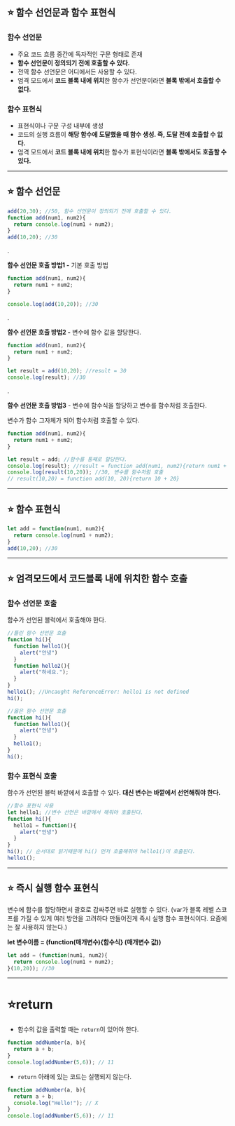 ## **⭐** 함수 선언문과 함수 표현식

### 함수 선언문

- 주요 코드 흐름 중간에 독자적인 구문 형태로 존재
- **함수 선언문이 정의되기 전에 호출할 수 있다.**
- 전역 함수 선언문은 어디에서든 사용할 수 있다.
- 엄격 모드에서 **코드 블록 내에 위치**한 함수가 선언문이라면 **블록 밖에서 호출할 수 없다.**

### 함수 표현식

- 표현식이나 구문 구성 내부에 생성
- 코드의 실행 흐름이 **해당 함수에 도달했을 때 함수 생성. 즉, 도달 전에 호출할 수 없다.**
- 엄격 모드에서 **코드 블록 내에 위치**한 함수가 표현식이라면 **블록 밖에서도 호출할 수 있다.**

---

## **⭐ 함수 선언문**

```jsx
add(20,30); //50, 함수 선언문이 정의되기 전에 호출할 수 있다.
function add(num1, num2){
  return console.log(num1 + num2);
}
add(10,20); //30
```

.

**함수 선언문 호출 방법1 -** 기본 호출 방법

```jsx
function add(num1, num2){
  return num1 + num2;
}

console.log(add(10,20)); //30
```

.

**함수 선언문 호출 방법2 -** 변수에 함수 값을 할당한다.

```jsx
function add(num1, num2){
  return num1 + num2;
}

let result = add(10,20); //result = 30
console.log(result); //30
```

.

**함수 선언문 호출 방법3** - 변수에 함수식을 할당하고 변수를 함수처럼 호출한다.

변수가 함수 그자체가 되어 함수처럼 호출할 수 있다.

```jsx
function add(num1, num2){
  return num1 + num2;
}

let result = add; //함수를 통째로 할당한다.
console.log(result); //result = function add(num1, num2){return num1 + num2}
console.log(result(10,20)); //30, 변수를 함수처럼 호출
// result(10,20) = function add(10, 20){return 10 + 20}
```

---

## **⭐ 함수 표현식**

```jsx
let add = function(num1, num2){
  return console.log(num1 + num2);
}
add(10,20); //30
```

---

## **⭐ 엄격모드에서 코드블록 내에 위치한 함수 호출**

### 함수 선언문 호출

함수가 선언된 블럭에서 호출해야 한다.

```jsx
//틀린 함수 선언문 호출
function hi(){
  function hello1(){
    alert("안녕")
  }
  function hello2(){
    alert("하세요.");
  }
}
hello1(); //Uncaught ReferenceError: hello1 is not defined
hi();
```

```jsx
//옳은 함수 선언문 호출
function hi(){
  function hello1(){
    alert("안녕")
  }
  hello1();
}
hi();
```

### 함수 표현식 호출

함수가 선언된 블럭 바깥에서 호출할 수 있다. **대신 변수는 바깥에서 선언해줘야 한다.**

```jsx
//함수 표현식 사용
let hello1; //변수 선언은 바깥에서 해줘야 호출된다.
function hi(){
  hello1 = function(){
    alert("안녕")
  }
}
hi(); // 순서대로 읽기때문에 hi() 먼저 호출해줘야 hello1()이 호출된다.
hello1();
```

---

## **⭐ 즉시 실행 함수 표현식**

변수에 함수를 할당하면서 괄호로 감싸주면 바로 실행할 수 있다. 
(var가 블록 레벨 스코프를 가질 수 있게 여러 방안을 고려하다 만들어진게 즉시 실행 함수 표현식이다. 요즘에는 잘 사용하지 않는다.)

**let 변수이름 = (function(매개변수){함수식} (매개변수 값))**

```jsx
let add = (function(num1, num2){
  return console.log(num1 + num2);
}(10,20)); //30 
```
***
   
# **⭐return**
   
- 함수의 값을 출력할 때는 `return`이 있어야 한다.
```jsx
function addNumber(a, b){
  return a + b;
}
console.log(addNumber(5,6)); // 11
```
   
- `return` 아래에 있는 코드는 실행되지 않는다.
```jsx
function addNumber(a, b){
  return a + b;
  console.log("Hello!"); // X
}
console.log(addNumber(5,6)); // 11
```
